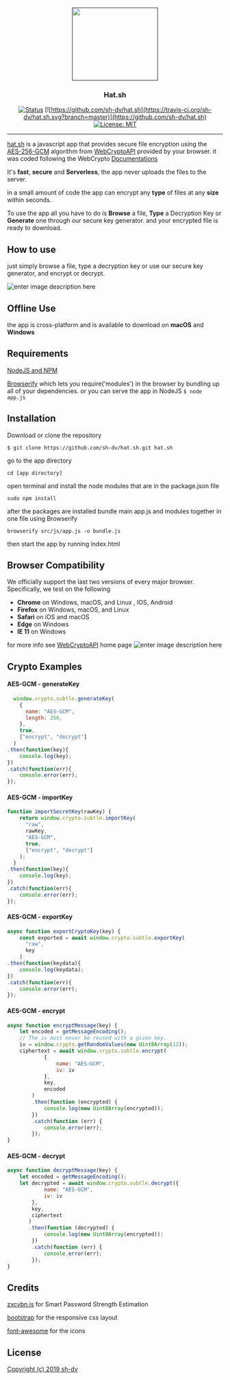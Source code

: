 
<p align="center">
  <a href="" rel="noopener">
 <img width=200px height=170px src="https://i.imgur.com/yNLXpGO.png"></a>
</p>

<h3 align="center">Hat.sh</h3>

<div align="center">

  [![Status](https://img.shields.io/badge/status-active-success.svg)]()
  [![https://github.com/sh-dv/hat.sh](https://travis-ci.org/sh-dv/hat.sh.svg?branch=master)](https://github.com/sh-dv/hat.sh)
  [![License: MIT](https://img.shields.io/badge/license-MIT-blue.svg)](https://github.com/sh-dv/hat.sh)

</div>

---


[hat.sh](https://hat.sh) is a  javascript app that provides secure file encryption using the [AES-256-GCM](https://www.w3.org/TR/WebCryptoAPI/#aes-gcm) algorithm from [WebCryptoAPI](https://www.w3.org/TR/WebCryptoAPI/#aes-gcm) provided by your browser. it was coded following the WebCrypto [Documentations](https://developer.mozilla.org/en-US/docs/Web/API/SubtleCrypto)

 It's **fast**, **secure** and **Serverless**, the app never uploads the files to the server.
 
in a small amount of code the app can encrypt any **type** of files at any **size** within seconds.
 
To use the app all you have to do is **Browse** a file,  **Type** a Decryption Key or **Generate** one through our secure key generator. and your encrypted file is ready to download.




## How to use
just simply browse a file, type a decryption key or use our secure key generator, and encrypt or decrypt.

![enter image description here](https://i.imgur.com/btZRe3c.gif)

## Offline Use

the app is cross-platform and is available to download on **macOS** and **Windows**

## Requirements
[NodeJS and NPM](https://www.npmjs.com/get-npm)

[Browserify](http://browserify.org/#install) which lets you require('modules') in the browser by bundling up all of your dependencies. or you can serve the app in NodeJS `$ node app.js`

## Installation

Download or clone the repository

 

    $ git clone https://github.com/sh-dv/hat.sh.git hat.sh

go to the app directory

    cd [app directory]

open terminal and install the node modules that are in the package.json file

    sudo npm install
after the packages are installed 
bundle main app.js and modules together in one file using Browserify

    browserify src/js/app.js -o bundle.js
then start the app by running index.html

## Browser Compatibility
We officially support the last two versions of every major browser. Specifically, we test on the following 
-   **Chrome**  on Windows, macOS, and Linux , IOS, Android
-   **Firefox**  on Windows, macOS, and Linux
-   **Safari**  on iOS and macOS
-   **Edge**  on Windows
-   **IE 11**  on Windows

for more info see [WebCryptoAPI](https://developer.mozilla.org/en-US/docs/Web/API/Web_Crypto_API) home page
![enter image description here](https://i.imgur.com/hJveblf.png)


## Crypto Examples

#### AES-GCM - generateKey
```javascript
  window.crypto.subtle.generateKey(
    {
      name: "AES-GCM",
      length: 256,
    },
    true,
    ["encrypt", "decrypt"]
  )
.then(function(key){
    console.log(key);
})
.catch(function(err){
    console.error(err);
});
```
#### AES-GCM - importKey
```javascript
function importSecretKey(rawKey) {
    return window.crypto.subtle.importKey(
      "raw",
      rawKey,
      "AES-GCM",
      true,
      ["encrypt", "decrypt"]
    );
  }
.then(function(key){
    console.log(key);
})
.catch(function(err){
    console.error(err);
});
```
#### AES-GCM - exportKey
```javascript
async function exportCryptoKey(key) {
    const exported = await window.crypto.subtle.exportKey(
      "raw",
      key
    )
.then(function(keydata){
    console.log(keydata);
})
.catch(function(err){
    console.error(err);
});
```
#### AES-GCM - encrypt
```javascript
async function encryptMessage(key) {
    let encoded = getMessageEncoding();
    // The iv must never be reused with a given key.
    iv = window.crypto.getRandomValues(new Uint8Array(12));
    ciphertext = await window.crypto.subtle.encrypt(
            {
                name: "AES-GCM",
                iv: iv
            },
            key,
            encoded
        )
        .then(function (encrypted) {
            console.log(new Uint8Array(encrypted));
        })
        .catch(function (err) {
            console.error(err);
        });
}
```
#### AES-GCM - decrypt
```javascript
async function decryptMessage(key) {
    let encoded = getMessageEncoding();
    let decrypted = await window.crypto.subtle.decrypt({
            name: "AES-GCM",
            iv: iv
        },
        key,
        ciphertext
       )
       .then(function (decrypted) {
            console.log(new Uint8Array(encrypted));
        })
        .catch(function (err) {
            console.error(err);
        });
}
```
## Credits
[zxcvbn.js](https://github.com/dropbox/zxcvbn) for Smart Password Strength Estimation

[bootstrap](https://github.com/twbs/bootstrap) for the responsive css layout

[font-awesome](https://github.com/FortAwesome/Font-Awesome) for the icons

## License
[Copyright (c) 2019 sh-dv](https://github.com/sh-dv/hat.sh/blob/master/LICENSE)
